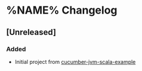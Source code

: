 # %NAME% Changelog

## [Unreleased]

### Added

- Initial project from [cucumber-jvm-scala-example](https://github.com/jecklgamis/cucumber-jvm-scala-example)
